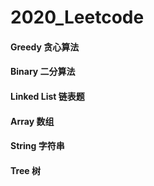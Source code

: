 # 2020_Leetcode

#### Greedy 贪心算法

#### Binary 二分算法

#### Linked List 链表题

#### Array 数组

#### String 字符串

#### Tree 树
